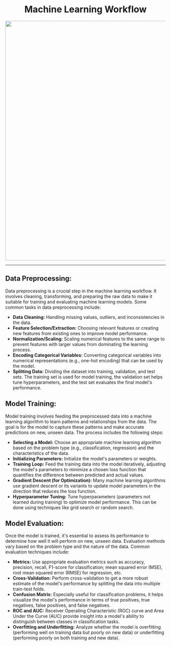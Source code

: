 <h1 align="center">Machine Learning Workflow</h1>

<img src ="https://github.com/mankarsnehal/100-Days-of-Code-Data-Science/blob/main/27.%20Day%2027%20-%20ML%20Workflow/Machine_Learning_Workflow_page-0001.jpg" height = "750">

---

## Data Preprocessing:
Data preprocessing is a crucial step in the machine learning workflow. It involves cleaning, transforming, and preparing the raw data to make it suitable for training and evaluating machine learning models. Some common tasks in data preprocessing include:

- **Data Cleaning:** Handling missing values, outliers, and inconsistencies in the data.
- **Feature Selection/Extraction:** Choosing relevant features or creating new features from existing ones to improve model performance.
- **Normalization/Scaling:** Scaling numerical features to the same range to prevent features with larger values from dominating the learning process.
- **Encoding Categorical Variables:** Converting categorical variables into numerical representations (e.g., one-hot encoding) that can be used by the model.
- **Splitting Data:** Dividing the dataset into training, validation, and test sets. The training set is used for model training, the validation set helps tune hyperparameters, and the test set evaluates the final model's performance.


## Model Training:
Model training involves feeding the preprocessed data into a machine learning algorithm to learn patterns and relationships from the data. The goal is for the model to capture these patterns and make accurate predictions on new, unseen data. The process includes the following steps:

- **Selecting a Model:** Choose an appropriate machine learning algorithm based on the problem type (e.g., classification, regression) and the characteristics of the data.
- **Initializing Parameters:** Initialize the model's parameters or weights.
- **Training Loop:** Feed the training data into the model iteratively, adjusting the model's parameters to minimize a chosen loss function that quantifies the difference between predicted and actual values.
- **Gradient Descent (for Optimization):** Many machine learning algorithms use gradient descent or its variants to update model parameters in the direction that reduces the loss function.
- **Hyperparameter Tuning:** Tune hyperparameters (parameters not learned during training) to optimize model performance. This can be done using techniques like grid search or random search.


## Model Evaluation:
Once the model is trained, it's essential to assess its performance to determine how well it will perform on new, unseen data. Evaluation methods vary based on the problem type and the nature of the data. Common evaluation techniques include:

- **Metrics:** Use appropriate evaluation metrics such as accuracy, precision, recall, F1-score for classification; mean squared error (MSE), root mean squared error (RMSE) for regression, etc.
- **Cross-Validation:** Perform cross-validation to get a more robust estimate of the model's performance by splitting the data into multiple train-test folds.
- **Confusion Matrix:** Especially useful for classification problems, it helps visualize the model's performance in terms of true positives, true negatives, false positives, and false negatives.
- **ROC and AUC:** Receiver Operating Characteristic (ROC) curve and Area Under the Curve (AUC) provide insight into a model's ability to distinguish between classes in classification tasks.
- **Overfitting and Underfitting:** Analyze whether the model is overfitting (performing well on training data but poorly on new data) or underfitting (performing poorly on both training and new data).

